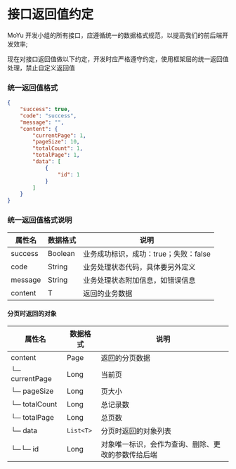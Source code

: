 # 接口返回值约定
MoYu 开发小组的所有接口，应遵循统一的数据格式规范，以提高我们的前后端开发效率;

现在对接口返回值做以下约定，开发时应严格遵守约定，使用框架层的统一返回值处理，禁止自定义返回值

### 统一返回值格式

```json
{
    "success": true,
    "code": "success",
    "message": "",
    "content": {
        "currentPage": 1,
        "pageSize": 10,
        "totalCount": 1,
        "totalPage": 1,
        "data": [
            {
                "id": 1
            }
        ]
    }
}

```

### 统一返回值格式说明
| 属性名     | 数据格式    | 说明                      |
|---------|---------|-------------------------|
| success | Boolean | 业务成功标识，成功：true；失败：false |
| code    | String  | 业务处理状态代码，具体要另外定义        |
| message | String  | 业务处理状态附加信息，如错误信息        |
| content | T       | 返回的业务数据                 |

#### 分页时返回的对象
| 属性名            | 数据格式      | 说明                        |
|----------------|-----------|---------------------------|
| content        | Page      | 返回的分页数据                   |
| └─ currentPage | Long      | 当前页                       |
| └─ pageSize    | Long      | 页大小                       |
| └─ totalCount  | Long      | 总记录数                      |
| └─ totalPage   | Long      | 总页数                       |
| └─ data        | `List<T>` | 分页时返回的对象列表                |
| └─└─ id        | Long      | 对象唯一标识，会作为查询、删除、更改的参数传给后端 |
